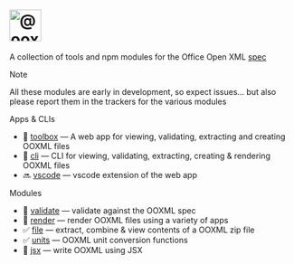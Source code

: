 # <img alt="@ooxml-tools" height="56" src="https://github.com/user-attachments/assets/3b3c02e0-c167-4086-b66b-65f9bbdebb5a" />
A collection of tools and npm modules for the Office Open XML [spec](https://ecma-international.org/publications-and-standards/standards/ecma-376/)

> [!NOTE]  
> All these modules are early in development, so expect issues... but also please report them in the trackers for the various modules 


Apps & CLIs

 - 👷 [toolbox](https://github.com/ooxml-tools/toolbox) — A web app for viewing, validating, extracting and creating OOXML files
 - 👷 [cli](https://github.com/ooxml-tools/cli) — CLI for viewing, validating, extracting, creating & rendering OOXML files
 - 🔜 [vscode](https://github.com/ooxml-tools/vscode) — vscode extension of the web app

Modules

 - 👷 [validate](https://github.com/ooxml-tools/validate) — validate against the OOXML spec
 - 👷 [render](https://github.com/ooxml-tools/render) — render OOXML files using a variety of apps
 - ✅ [file](https://github.com/ooxml-tools/file) — extract, combine & view contents of a OOXML zip file
 - ✅ [units](https://github.com/ooxml-tools/units) — OOXML unit conversion functions
 - 👷 [jsx](https://github.com/ooxml-tools/jsx) — write OOXML using JSX 



